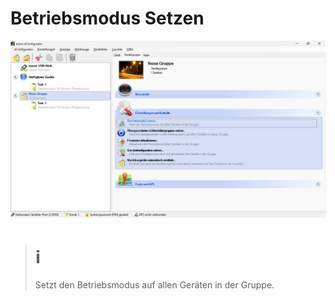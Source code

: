 # Betriebsmodus Setzen
![Betriebsmodus Setzen](betriebsmodus-setzen.png)  

> # ℹ  
>Setzt den Betriebsmodus auf allen Geräten in der Gruppe.  